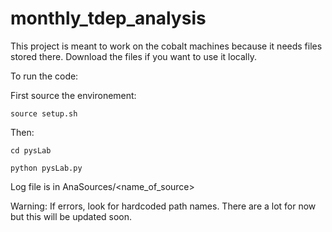 # monthly_tdep_analysis

This project is meant to work on the cobalt machines because it needs files stored there. Download the files  if you want to use it locally.

To run the code:

  First source the environement: 
  
    source setup.sh
 
  Then:
    
    cd pysLab
    
    python pysLab.py
  
  Log file is in AnaSources/<name_of_source>

Warning:
  If errors, look for hardcoded path names. There are a lot for now but this will be updated soon.
  
   
